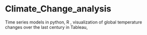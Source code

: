 # Climate_Change_analysis
Time series models in python, R , visualization of global temperature changes over the last century in Tableau,
